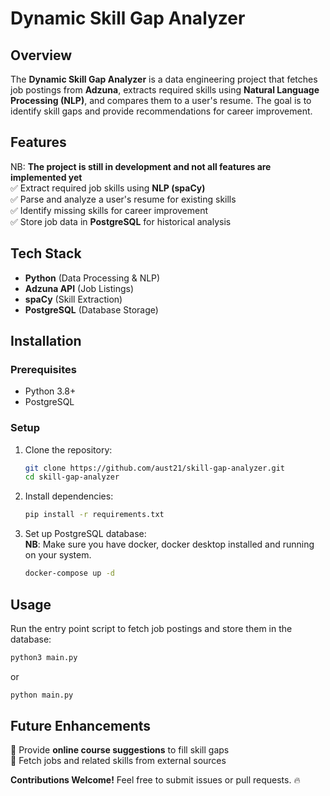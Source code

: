 # Dynamic Skill Gap Analyzer

## Overview

The **Dynamic Skill Gap Analyzer** is a data engineering project that fetches job postings from **Adzuna**, extracts required skills using **Natural Language Processing (NLP)**, and compares them to a user's resume. The goal is to identify skill gaps and provide recommendations for career improvement.

## Features

NB: **The project is still in development and not all features are implemented yet**    
✅ Extract required job skills using **NLP (spaCy)**  
✅ Parse and analyze a user's resume for existing skills  
✅ Identify missing skills for career improvement  
✅ Store job data in **PostgreSQL** for historical analysis  


## Tech Stack

- **Python** (Data Processing & NLP)
- **Adzuna API** (Job Listings)
- **spaCy** (Skill Extraction)
- **PostgreSQL** (Database Storage)

## Installation

### Prerequisites

- Python 3.8+
- PostgreSQL

### Setup

1. Clone the repository:
   ```bash
   git clone https://github.com/aust21/skill-gap-analyzer.git
   cd skill-gap-analyzer
   ```
2. Install dependencies:

   ```bash
   pip install -r requirements.txt
   ```

3. Set up PostgreSQL database:  
**NB**: Make sure you have docker, docker desktop installed and running on your system.  

   ```bash
   docker-compose up -d
   ```

## Usage

Run the entry point script to fetch job postings and store them in the database:

```bash
python3 main.py
```

or 
```bash
python main.py
```

## Future Enhancements
🚀 Provide **online course suggestions** to fill skill gaps  
🚀 Fetch jobs and related skills from external sources

**Contributions Welcome!** Feel free to submit issues or pull requests. 🔥
